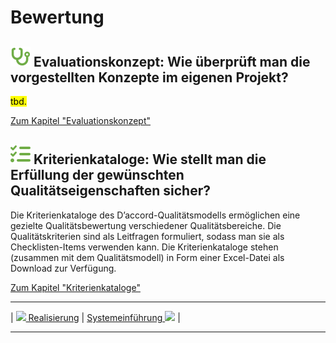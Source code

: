 # Bewertung

## **![](../assets/images/stethoscope.svg) Evaluationskonzept:** Wie überprüft man die vorgestellten Konzepte im eigenen Projekt?

<mark>tbd.</mark>

[Zum Kapitel "Evaluationskonzept"](<Evaluationskonzept>)

## **![](../assets/images/list-check.svg) Kriterienkataloge:** Wie stellt man die Erfüllung der gewünschten Qualitätseigenschaften sicher?

Die Kriterienkataloge des D’accord-Qualitätsmodells ermöglichen eine gezielte Qualitätsbewertung verschiedener Qualitätsbereiche. Die Qualitätskriterien sind als Leitfragen formuliert, sodass man sie als Checklisten-Items verwenden kann. Die Kriterienkataloge stehen (zusammen mit dem Qualitätsmodell) in Form einer Excel-Datei als Download zur Verfügung.

[Zum Kapitel "Kriterienkataloge"](<Kriterienkataloge>)

****

| [![](/Daccord/assets/images/backward-solid.svg) Realisierung](../Realisierung) | [Systemeinführung ![](/Daccord/assets/images/forward-solid.svg)](<../Systemeinführung>) |

****
